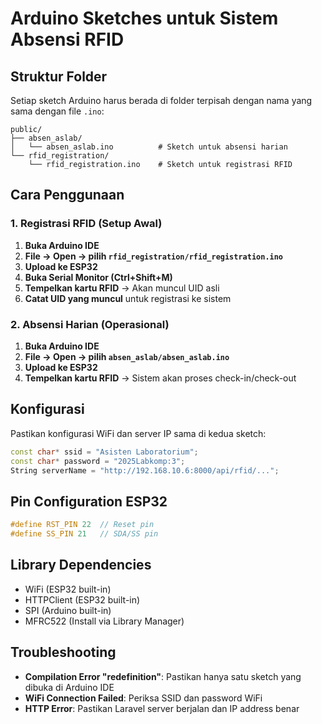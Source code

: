 # Arduino Sketches untuk Sistem Absensi RFID

## Struktur Folder

Setiap sketch Arduino harus berada di folder terpisah dengan nama yang sama dengan file `.ino`:

```
public/
├── absen_aslab/
│   └── absen_aslab.ino          # Sketch untuk absensi harian
└── rfid_registration/
    └── rfid_registration.ino    # Sketch untuk registrasi RFID
```

## Cara Penggunaan

### 1. Registrasi RFID (Setup Awal)

1. **Buka Arduino IDE**
2. **File → Open → pilih `rfid_registration/rfid_registration.ino`**
3. **Upload ke ESP32**
4. **Buka Serial Monitor (Ctrl+Shift+M)**
5. **Tempelkan kartu RFID** → Akan muncul UID asli
6. **Catat UID yang muncul** untuk registrasi ke sistem

### 2. Absensi Harian (Operasional)

1. **Buka Arduino IDE**
2. **File → Open → pilih `absen_aslab/absen_aslab.ino`**
3. **Upload ke ESP32**
4. **Tempelkan kartu RFID** → Sistem akan proses check-in/check-out

## Konfigurasi

Pastikan konfigurasi WiFi dan server IP sama di kedua sketch:

```cpp
const char* ssid = "Asisten Laboratorium";
const char* password = "2025Labkomp:3";
String serverName = "http://192.168.10.6:8000/api/rfid/...";
```

## Pin Configuration ESP32

```cpp
#define RST_PIN 22  // Reset pin
#define SS_PIN 21   // SDA/SS pin
```

## Library Dependencies

- WiFi (ESP32 built-in)
- HTTPClient (ESP32 built-in)
- SPI (Arduino built-in)
- MFRC522 (Install via Library Manager)

## Troubleshooting

- **Compilation Error "redefinition"**: Pastikan hanya satu sketch yang dibuka di Arduino IDE
- **WiFi Connection Failed**: Periksa SSID dan password WiFi
- **HTTP Error**: Pastikan Laravel server berjalan dan IP address benar
